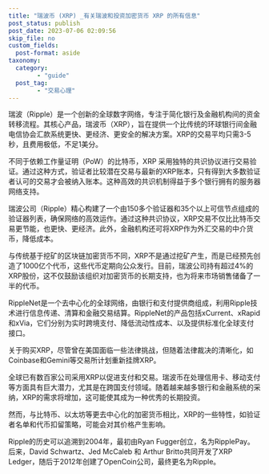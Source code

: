 ```yaml
---
title: "瑞波币 (XRP) _有关瑞波和投资加密货币 XRP 的所有信息"
post_status: publish
post_date: 2023-07-06 02:09:56
skip_file: no
custom_fields: 
  post-format: aside
taxonomy:
  category:
        - "guide"
  post_tag:
        - "交易心理"
---
```


瑞波（Ripple）是一个创新的全球数字网络，专注于简化银行及金融机构间的资金转移流程。其核心产品，瑞波币（XRP），旨在提供一个比传统的环球银行间金融电信协会汇款系统更快、更经济、更安全的解决方案。XRP的交易平均只需3-5秒，且费用极低，不足1美分。

不同于依赖工作量证明（PoW）的比特币，XRP 采用独特的共识协议进行交易验证。通过这种方式，验证者比较潜在交易与最新的XRP账本，只有得到大多数验证者认可的交易才会被纳入账本。这种高效的共识机制得益于多个银行拥有的服务器网络支持。

瑞波公司（Ripple）精心构建了一个由150多个验证器和35个以上可信节点组成的验证器列表，确保网络的高效运作。通过这种共识协议，XRP交易不仅比比特币交易更节能，也更快、更经济。此外，金融机构还可将XRP作为外汇交易的中介货币，降低成本。

与传统基于挖矿的区块链加密货币不同，XRP不是通过挖矿产生，而是已经预先创造了1000亿个代币，这些代币定期向公众发行。目前，瑞波公司持有超过4%的XRP股份，这不仅鼓励该组织对加密货币的长期支持，也为将来市场销售储备了一半的代币。

RippleNet是一个去中心化的全球网络，由银行和支付提供商组成，利用Ripple技术进行信息传递、清算和金融交易结算。RippleNet的产品包括xCurrent、xRapid和xVia，它们分别为实时跨境支付、降低流动性成本、以及提供标准化全球支付接口。

关于购买XRP，尽管曾在美国面临一些法律挑战，但随着法律裁决的清晰化，如Coinbase和Gemini等交易所计划重新挂牌XRP。

全球已有数百家公司采用XRP以促进支付和交易。瑞波币在处理信用卡、移动支付等方面具有巨大潜力，尤其是在跨国支付领域。随着越来越多银行和金融系统的采纳，XRP的需求将增加，这可能使其成为一种优秀的长期投资。

然而，与比特币、以太坊等更去中心化的加密货币相比，XRP的一些特性，如验证者名单和代币扣留策略，可能会对其价格产生影响。

Ripple的历史可以追溯到2004年，最初由Ryan Fugger创立，名为RipplePay。后来，David Schwartz、Jed McCaleb 和 Arthur Britto共同开发了XRP Ledger，随后于2012年创建了OpenCoin公司，最终更名为Ripple。
